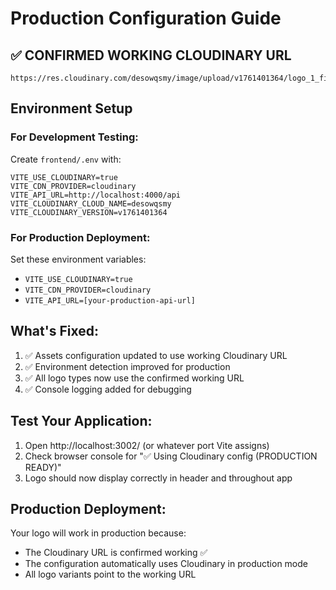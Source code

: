 # Production Configuration Guide

## ✅ CONFIRMED WORKING CLOUDINARY URL
```
https://res.cloudinary.com/desowqsmy/image/upload/v1761401364/logo_1_final_fcn3q5.png
```

## Environment Setup

### For Development Testing:
Create `frontend/.env` with:
```env
VITE_USE_CLOUDINARY=true
VITE_CDN_PROVIDER=cloudinary
VITE_API_URL=http://localhost:4000/api
VITE_CLOUDINARY_CLOUD_NAME=desowqsmy
VITE_CLOUDINARY_VERSION=v1761401364
```

### For Production Deployment:
Set these environment variables:
- `VITE_USE_CLOUDINARY=true`
- `VITE_CDN_PROVIDER=cloudinary`
- `VITE_API_URL=[your-production-api-url]`

## What's Fixed:
1. ✅ Assets configuration updated to use working Cloudinary URL
2. ✅ Environment detection improved for production
3. ✅ All logo types now use the confirmed working URL
4. ✅ Console logging added for debugging

## Test Your Application:
1. Open http://localhost:3002/ (or whatever port Vite assigns)
2. Check browser console for "✅ Using Cloudinary config (PRODUCTION READY)"
3. Logo should now display correctly in header and throughout app

## Production Deployment:
Your logo will work in production because:
- The Cloudinary URL is confirmed working ✅
- The configuration automatically uses Cloudinary in production mode
- All logo variants point to the working URL
